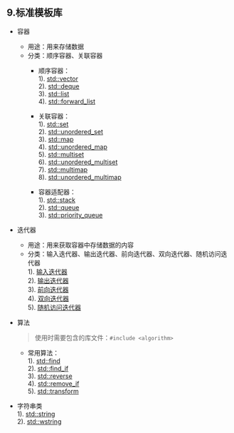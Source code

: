 ## 9.标准模板库
* 容器
    * 用途：用来存储数据
    * 分类：顺序容器、关联容器
        * 顺序容器：  
            1). [std::vector](./std::vector.md)  
            2). [std::deque](./std::deque.md)  
            3). [std::list](./std::list.md)  
            4). [std::forward_list](./std::forward_list.md)  
        
        * 关联容器：  
            1). [std::set](./std::set.md)  
            2). [std::unordered_set](./std::unordered_set.md)  
            3). [std::map](./std::map.md)  
            4). [std::unordered_map](./std::unordered_map.md)  
            5). [std::multiset](./std::multiset.md)  
            6). [std::unordered_multiset](./std::unordered_multiset.md)  
            7). [std::multimap](./std::multimap.md)  
            8). [std::unordered_multimap](./std::unordered_multimap.md)  
        
        * 容器适配器：  
            1). [std::stack](./std::stack.md)  
            2). [std::queue](./std::queue.md)  
            3). [std::priority_queue](./std::queue.md)  

* 迭代器
    * 用途：用来获取容器中存储数据的内容
    * 分类：输入迭代器、输出迭代器、前向迭代器、双向迭代器、随机访问迭代器  
        1). [输入迭代器](./输入迭代器.md)  
        2). [输出迭代器](./输出迭代器.md)  
        3). [前向迭代器](./前向迭代器.md)  
        4). [双向迭代器](./双向迭代器.md)  
        5). [随机访问迭代器](./随机访问迭代器.md)  

* 算法
    > 使用时需要包含的库文件：`#include <algorithm>`

    * 常用算法：  
        1). [std::find](./std::find.md)  
        2). [std::find_if](./std::find_if.md)  
        3). [std::reverse](./std::reverse.md)  
        4). [std::remove_if](./std::remove_if.md)  
        5). [std::transform](./std::transform.md)  

* 字符串类  
    1). [std::string](./std::string.md)  
    2). [std::wstring](./std::wstring.md)  
